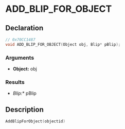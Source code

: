 # ADD_BLIP_FOR_OBJECT

## Declaration
```cpp
// 0x70CC1487
void ADD_BLIP_FOR_OBJECT(Object obj, Blip* pBlip);
```

### Arguments
- **Object:** obj

### Results
- **Blip*:** pBlip

## Description
```cpp
AddBlipForObject(objectid)
```
